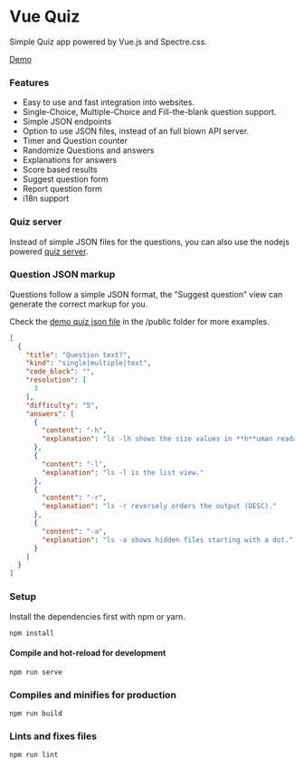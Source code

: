# Vue Quiz

Simple Quiz app powered by Vue.js and Spectre.css.

[Demo](https://bytee.net/quiz/lpic-1-exam-102#/)

### Features

* Easy to use and fast integration into websites.
* Single-Choice, Multiple-Choice and Fill-the-blank question support.
* Simple JSON endpoints
* Option to use JSON files, instead of an full blown API server.
* Timer and Question counter
* Randomize Questions and answers
* Explanations for answers
* Score based results
* Suggest question form
* Report question form
* i18n support

### Quiz server

Instead of simple JSON files for the questions, you can also use the nodejs powered [quiz server](https://github.com/bytee-net/quiz-server).

### Question JSON markup

Questions follow a simple JSON format, the "Suggest question" view can generate the correct markup for you.

Check the [demo quiz json file](https://github.com/bytee-net/quiz/blob/master/public/sample-questions-lpic101.json) in the /public folder for more examples.

```json
[
  {
    "title": "Question text?",
    "kind": "single|multiple|text",
    "code_block": "",
    "resolution": [
      3
    ],
    "difficulty": "5",
    "answers": [
      {
        "content": "-h",
        "explanation": "ls -lh shows the size values in **h**uman readable format."
      },
      {
        "content": "-l",
        "explanation": "ls -l is the list view."
      },
      {
        "content": "-r",
        "explanation": "ls -r reversely orders the output (DESC)."
      },
      {
        "content": "-a",
        "explanation": "ls -a shows hidden files starting with a dot."
      }
    ]
  }
]
```

### Setup

Install the dependencies first with npm or yarn.

```
npm install
```

#### Compile and hot-reload for development
```
npm run serve
```

### Compiles and minifies for production
```
npm run build
```

### Lints and fixes files
```
npm run lint
```
